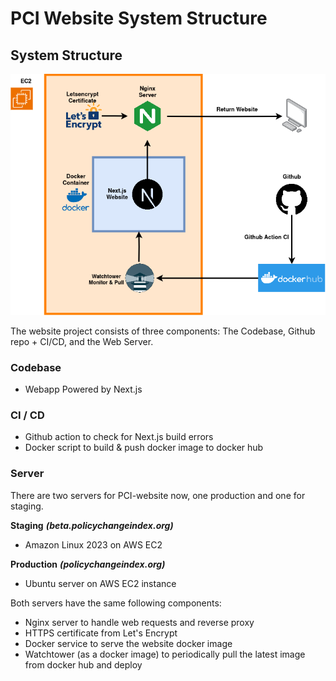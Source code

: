 # PCI Website System Structure

## System Structure

![](./pci-website-system-diagram.png)

The website project consists of three components: The Codebase, Github repo + CI/CD, and the Web Server.

### Codebase

- Webapp Powered by Next.js

### CI / CD

- Github action to check for Next.js build errors
- Docker script to build & push docker image to docker hub

### Server

There are two servers for PCI-website now, one production and one for staging.

__Staging__ ___(beta.policychangeindex.org)___

- Amazon Linux 2023 on AWS EC2

__Production__ ___(policychangeindex.org)___
- Ubuntu server on AWS EC2 instance

Both servers have the same following components:
- Nginx server to handle web requests and reverse proxy
- HTTPS certificate from Let's Encrypt
- Docker service to serve the website docker image
- Watchtower (as a docker image) to periodically pull the latest image from docker hub and deploy

